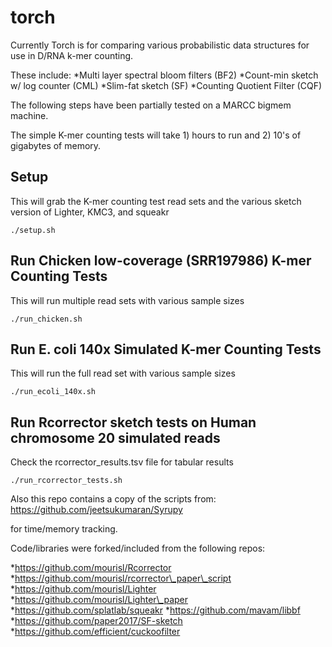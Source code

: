 # torch
Currently Torch is for comparing various probabilistic data structures for use in D/RNA k-mer counting.

These include:
*Multi layer spectral bloom filters (BF2)
*Count-min sketch w/ log counter (CML)
*Slim-fat sketch (SF)
*Counting Quotient Filter (CQF)

The following steps have been partially tested on a MARCC bigmem machine. 

The simple K-mer counting tests will take 1) hours to run and 2) 10's of gigabytes of memory.

## Setup
This will grab the K-mer counting test read sets
and the various sketch version of Lighter, KMC3, and squeakr

	./setup.sh

## Run Chicken low-coverage (SRR197986) K-mer Counting Tests
This will run multiple read sets with various sample sizes

	./run_chicken.sh

## Run E. coli 140x Simulated K-mer Counting Tests
This will run the full read set with various sample sizes

	./run_ecoli_140x.sh

## Run Rcorrector sketch tests on Human chromosome 20 simulated reads
Check the rcorrector\_results.tsv file for tabular results

	./run_rcorrector_tests.sh	


Also this repo contains a copy of the scripts from:
https://github.com/jeetsukumaran/Syrupy

for time/memory tracking.

Code/libraries were forked/included from the following repos:

*https://github.com/mourisl/Rcorrector
*https://github.com/mourisl/rcorrector\_paper\_script
*https://github.com/mourisl/Lighter
*https://github.com/mourisl/Lighter\_paper
*https://github.com/splatlab/squeakr
*https://github.com/mavam/libbf
*https://github.com/paper2017/SF-sketch
*https://github.com/efficient/cuckoofilter
